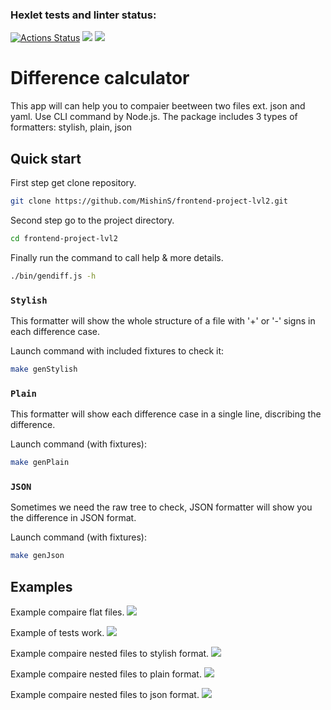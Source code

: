 ### Hexlet tests and linter status:
[![Actions Status](https://github.com/MishinS/frontend-project-lvl2/workflows/hexlet-check/badge.svg)](https://github.com/MishinS/frontend-project-lvl2/actions)
<a href="https://codeclimate.com/github/MishinS/frontend-project-lvl2/maintainability"><img src="https://api.codeclimate.com/v1/badges/eb0dbaf44d61efbd048f/maintainability" /></a>
<a href="https://codeclimate.com/github/MishinS/frontend-project-lvl2/test_coverage"><img src="https://api.codeclimate.com/v1/badges/eb0dbaf44d61efbd048f/test_coverage" /></a>

<p><h1>Difference calculator</h1></p>
This app will can help you to compaier beetween two files ext. json and yaml. Use CLI command by Node.js. The package includes 3 types of formatters: stylish, plain, json

## <p><h2>Quick start</h2></p>

First step get clone repository.

```bash
git clone https://github.com/MishinS/frontend-project-lvl2.git
```
Second step go to the project directory.

```bash
cd frontend-project-lvl2
```
Finally run the command to call help & more details.

```bash
./bin/gendiff.js -h
```
### `Stylish`

This formatter will show the whole structure of a file with '+' or '-' signs in each difference case.

Launch command with included fixtures to check it:

```bash
make genStylish
```

### `Plain`

This formatter will show each difference case in a single line, discribing the difference.

Launch command (with fixtures):

```bash
make genPlain
```

### `JSON`

Sometimes we need the raw tree to check, JSON formatter will show you the difference in JSON format.

Launch command (with fixtures):

```bash
make genJson
```

<h2>Examples</h2>

Example compaire flat files.
<a href="https://asciinema.org/a/sn1YzIkzf6Vo5dmUnW8pYZfI8" target="_blank"><img src="https://asciinema.org/a/sn1YzIkzf6Vo5dmUnW8pYZfI8.svg" /></a>

Example of tests work.
<a href="https://asciinema.org/a/9Bjp73rnu6wV2IDcgHnoHla53" target="_blank"><img src="https://asciinema.org/a/9Bjp73rnu6wV2IDcgHnoHla53.svg" /></a>

Example compaire nested files to stylish format.
<a href="https://asciinema.org/a/M9kGZz7CrsbglDUhegC8rm5Ui" target="_blank"><img src="https://asciinema.org/a/M9kGZz7CrsbglDUhegC8rm5Ui.svg" /></a>

Example compaire nested files to plain format.
<a href="https://asciinema.org/a/NAucZmsf5LVCfpYPFIl2XY5yZ" target="_blank"><img src="https://asciinema.org/a/NAucZmsf5LVCfpYPFIl2XY5yZ.svg" /></a>

Example compaire nested files to json format.
<a href="https://asciinema.org/a/PsLPL1NLAqKA4kPbxemfhBvoH" target="_blank"><img src="https://asciinema.org/a/PsLPL1NLAqKA4kPbxemfhBvoH.svg" /></a>

